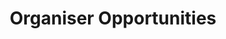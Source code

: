 ---
title: "Organiser Opportunities"
description: On this page we will list all opportunities for [volunteers](/volunteer) to organise events for link23. These are short-term contracts where we expect a minimum commitment of one day per fortnight to organise the end-to-end delivery of a project for one of our pillars (tooling, sandbox, challenges, and community). Check-out open opportunities below and apply today!
tags: ["index"]
aliases: ["organiseaproject"]
type: organiser
---
